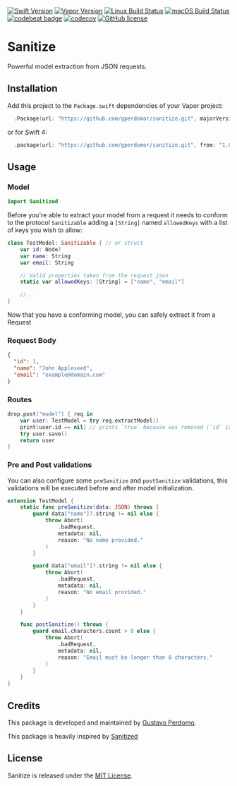 [![Swift Version](https://img.shields.io/badge/Swift-3.1_and_4.0-brightgreen.svg)](http://swift.org)
[![Vapor Version](https://img.shields.io/badge/Vapor-2-brightgreen.svg)](http://vapor.codes)
[![Linux Build Status](https://img.shields.io/circleci/project/github/gperdomor/sanitize.svg?label=Linux)](https://circleci.com/gh/gperdomor/sanitize)
[![macOS Build Status](https://img.shields.io/travis/gperdomor/sanitize.svg?label=macOS)](https://travis-ci.org/gperdomor/sanitize)
[![codebeat badge](https://codebeat.co/badges/96ac7dc6-b1a7-4cc5-bb95-8a33f967bb65)](https://codebeat.co/projects/github-com-gperdomor-sanitize-master)
[![codecov](https://codecov.io/gh/gperdomor/sanitize/branch/master/graph/badge.svg)](https://codecov.io/gh/gperdomor/sanitize)
[![GitHub license](https://img.shields.io/badge/license-MIT-brightgreen.svg)](LICENSE)

# Sanitize

Powerful model extraction from JSON requests.

## Installation

Add this project to the `Package.swift` dependencies of your Vapor project:

```swift
  .Package(url: "https://github.com/gperdomor/sanitize.git", majorVersion: 1)
```

or for Swift 4:

```swift
  .package(url: "https://github.com/gperdomor/sanitize.git", from: "1.0.0")
```

## Usage

### Model
```swift
import Sanitized
```

Before you're able to extract your model from a request it needs to conform to
the protocol `Sanitizable` adding a `[String]` named `allowedKeys` with a list
of keys you wish to allow:

```swift
class TestModel: Sanitizable { // or struct
    var id: Node?
    var name: String
    var email: String

    // Valid properties taken from the request json
    static var allowedKeys: [String] = ["name", "email"]

    //...
}
```

Now that you have a conforming model, you can safely extract it from a Request

### Request Body

```json
{
  "id": 1,
  "name": "John Appleseed",
  "email": "example@domain.com"
}
```

### Routes

```swift
drop.post("model") { req in
    var user: TestModel = try req.extractModel()
    print(user.id == nil) // prints `true` because was removed (`id` is not a allowed key)
    try user.save()
    return user
}
```

### Pre and Post validations

You can also configure some `preSanitize` and `postSanitize` validations,
this validations will be executed before and after model initialization.

```swift
extension TestModel {
    static func preSanitize(data: JSON) throws {
        guard data["name"]?.string != nil else {
            throw Abort(
                .badRequest,
                metadata: nil,
                reason: "No name provided."
            )
        }

        guard data["email"]?.string != nil else {
            throw Abort(
                .badRequest,
                metadata: nil,
                reason: "No email provided."
            )
        }
    }

    func postSanitize() throws {
        guard email.characters.count > 8 else {
            throw Abort(
                .badRequest,
                metadata: nil,
                reason: "Email must be longer than 8 characters."
            )
        }
    }
}
```
## Credits
This package is developed and maintained by [Gustavo Perdomo](https://github.com/gperdomor).

This package is heavily inspired by [Sanitized](https://github.com/nodes-vapor/sanitized)

## License

Sanitize is released under the [MIT License](LICENSE).
